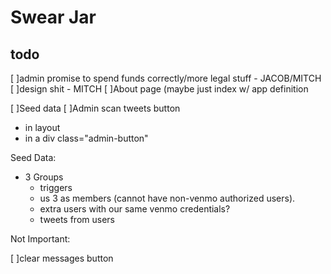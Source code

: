 # Swear Jar

## todo


[ ]admin promise to spend funds correctly/more legal stuff - JACOB/MITCH
  [ ]design shit - MITCH
[ ]About page (maybe just index w/ app definition

[ ]Seed data
[ ]Admin scan tweets button
  - in layout
  - in a div class="admin-button"


Seed Data:

- 3 Groups
  - triggers
  - us 3 as members (cannot have non-venmo authorized users).
  - extra users with our same venmo credentials?
  - tweets from users


Not Important:

[ ]clear messages button